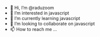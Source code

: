 - 👋 Hi, I’m @raduzoom
- 👀 I’m interested in javascript
- 🌱 I’m currently learning javascript
- 💞️ I’m looking to collaborate on javascript
- 📫 How to reach me ...

<!---
raduzoom/raduzoom is a ✨ special ✨ repository because its `README.md` (this file) appears on your GitHub profile.
You can click the Preview link to take a look at your changes.
--->
